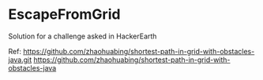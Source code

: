 # EscapeFromGrid
Solution for a challenge asked in HackerEarth  

Ref: https://github.com/zhaohuabing/shortest-path-in-grid-with-obstacles-java.git
     https://github.com/zhaohuabing/shortest-path-in-grid-with-obstacles-java
